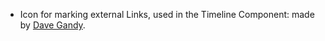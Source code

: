 * Icon for marking external Links, used in the Timeline Component: made by [Dave Gandy](http://www.flaticon.com/authors/dave-gandy).